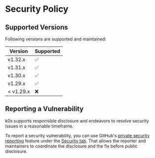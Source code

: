 # Security Policy

## Supported Versions

Following versions are supported and maintained:

| Version   | Supported |
|-----------|-----------|
| v1.32.x   | ✅        |
| v1.31.x   | ✅        |
| v1.30.x   | ✅        |
| v1.29.x   | ✅        |
| < v1.29.x | ❌        |

## Reporting a Vulnerability

k0s supports responsible disclosure and endeavors to resolve security issues in a reasonable timeframe.

To report a security vulnerability, you can use GitHub's [private security reporting] feature under the [Security tab].
That allows the reporter and maintainers to coordinate the disclosure and the fix before public disclosure.

[private security reporting]: https://docs.github.com/en/code-security/security-advisories/guidance-on-reporting-and-writing-information-about-vulnerabilities/privately-reporting-a-security-vulnerability
[Security tab]: https://github.com/k0sproject/k0s/security

